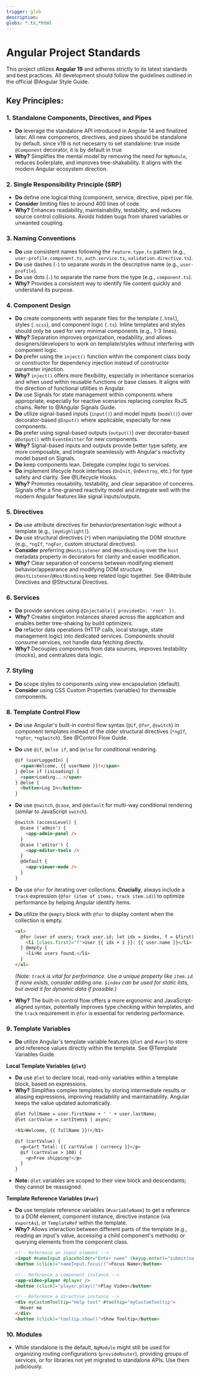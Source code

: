 ```yaml
---
trigger: glob
description:
globs: *.ts,*html
---
```

# Angular Project Standards

This project utilizes **Angular 19** and adheres strictly to its latest standards and best practices. All development should follow the guidelines outlined in the official @Angular Style Guide.

## Key Principles:

### 1. Standalone Components, Directives, and Pipes
   - **Do** leverage the standalone API introduced in Angular 14 and finalized later. All new components, directives, and pipes should be standalone by default. since v19 is not necesarry to set standalone: true inside `@Component` decorator, it is by default in true
   - **Why?** Simplifies the mental model by removing the need for `NgModule`, reduces boilerplate, and improves tree-shakability. It aligns with the modern Angular ecosystem direction.

### 2. Single Responsibility Principle (SRP)
   - **Do** define one logical thing (component, service, directive, pipe) per file.
   - **Consider** limiting files to around 400 lines of code.
   - **Why?** Enhances readability, maintainability, testability, and reduces source control collisions. Avoids hidden bugs from shared variables or unwanted coupling.

### 3. Naming Conventions
   - **Do** use consistent names following the `feature.type.ts` pattern (e.g., `user-profile.component.ts`, `auth.service.ts`, `validation.directive.ts`).
   - **Do** use dashes (`-`) to separate words in the descriptive name (e.g., `user-profile`).
   - **Do** use dots (`.`) to separate the name from the type (e.g., `component.ts`).
   - **Why?** Provides a consistent way to identify file content quickly and understand its purpose.

### 4. Component Design
   - **Do** create components with separate files for the template (`.html`), styles (`.scss`), and component logic (`.ts`). Inline templates and styles should only be used for very minimal components (e.g., 1-3 lines).
   - **Why?** Separation improves organization, readability, and allows designers/developers to work on template/styles without interfering with component logic.
   - **Do** prefer using the `inject()` function within the component class body or constructor for dependency injection instead of constructor parameter injection.
   - **Why?** `inject()` offers more flexibility, especially in inheritance scenarios and when used within reusable functions or base classes. It aligns with the direction of functional utilities in Angular.
   - **Do** use Signals for state management within components where appropriate, especially for reactive scenarios replacing complex RxJS chains. Refer to @Angular Signals Guide.
   - **Do** utilize signal-based inputs (`input()`) and model inputs (`model()`) over decorator-based `@Input()` where applicable, especially for new components.
   - **Do** prefer using signal-based outputs (`output()`) over decorator-based `@Output()` with `EventEmitter` for new components.
   - **Why?** Signal-based inputs and outputs provide better type safety, are more composable, and integrate seamlessly with Angular's reactivity model based on Signals.
   - **Do** keep components lean. Delegate complex logic to services.
   - **Do** implement lifecycle hook interfaces (`OnInit`, `OnDestroy`, etc.) for type safety and clarity. See @Lifecycle Hooks.
   - **Why?** Promotes reusability, testability, and clear separation of concerns. Signals offer a fine-grained reactivity model and integrate well with the modern Angular features like signal inputs/outputs.

### 5. Directives
   - **Do** use attribute directives for behavior/presentation logic without a template (e.g., `[myHighlight]`).
   - **Do** use structural directives (`*`) when manipulating the DOM structure (e.g., `*ngIf`, `*ngFor`, custom structural directives).
   - **Consider** preferring `@HostListener` and `@HostBinding` over the `host` metadata property in decorators for clarity and easier modification.
   - **Why?** Clear separation of concerns between modifying element behavior/appearance and modifying DOM structure. `@HostListener`/`@HostBinding` keep related logic together. See @Attribute Directives and @Structural Directives.

### 6. Services
   - **Do** provide services using `@Injectable({ providedIn: 'root' })`.
   - **Why?** Creates singleton instances shared across the application and enables better tree-shaking by build optimizers.
   - **Do** refactor data operations (HTTP calls, local storage, state management logic) into dedicated services. Components should consume services, not handle data fetching directly.
   - **Why?** Decouples components from data sources, improves testability (mocks), and centralizes data logic.

### 7. Styling
   - **Do** scope styles to components using view encapsulation (default).
   - **Consider** using CSS Custom Properties (variables) for themeable components.

### 8. Template Control Flow
   - **Do** use Angular's built-in control flow syntax (`@if`, `@for`, `@switch`) in component templates instead of the older structural directives (`*ngIf`, `*ngFor`, `*ngSwitch`). See @Control Flow Guide.
   - **Do** use `@if`, `@else if`, and `@else` for conditional rendering.
     ```html
     @if (userLoggedIn) {
       <span>Welcome, {{ userName }}!</span>
     } @else if (isLoading) {
       <span>Loading...</span>
     } @else {
       <button>Log In</button>
     }
     ```

   - **Do** use `@switch`, `@case`, and `@default` for multi-way conditional rendering (similar to JavaScript `switch`).
     ```html
     @switch (accessLevel) {
       @case ('admin') {
         <app-admin-panel />
       }
       @case ('editor') {
         <app-editor-tools />
       }
       @default {
         <app-viewer-mode />
       }
     }
     ```

   - **Do** use `@for` for iterating over collections. **Crucially**, always include a `track` expression (`@for (item of items; track item.id)`) to optimize performance by helping Angular identify items.
   - **Do** utilize the `@empty` block with `@for` to display content when the collection is empty.
     ```html
     <ul>
       @for (user of users; track user.id; let idx = $index, f = $first) {
         <li [class.first]="f">User {{ idx + 1 }}: {{ user.name }}</li>
       } @empty {
         <li>No users found.</li>
       }
     </ul>
     ```
     *(Note: `track` is vital for performance. Use a unique property like `item.id`. If none exists, consider adding one. `$index` can be used for static lists, but avoid it for dynamic data if possible.)*

   - **Why?** The built-in control flow offers a more ergonomic and JavaScript-aligned syntax, potentially improves type checking within templates, and the `track` requirement in `@for` is essential for rendering performance.

### 9. Template Variables
   - **Do** utilize Angular's template variable features (`@let` and `#var`) to store and reference values directly within the template. See @Template Variables Guide.

   **Local Template Variables (`@let`)**
   - **Do** use `@let` to declare local, read-only variables within a template block, based on expressions.
   - **Why?** Simplifies complex templates by storing intermediate results or aliasing expressions, improving readability and maintainability. Angular keeps the value updated automatically.
     ```html
     @let fullName = user.firstName + ' ' + user.lastName;
     @let cartValue = cartItems$ | async;

     <h1>Welcome, {{ fullName }}!</h1>

     @if (cartValue) {
       <p>Cart Total: {{ cartValue | currency }}</p>
       @if (cartValue > 100) {
         <p>Free shipping!</p>
       }
     }
     ```
   - **Note:** `@let` variables are scoped to their view block and descendants; they cannot be reassigned.

   **Template Reference Variables (`#var`)**
   - **Do** use template reference variables (`#variableName`) to get a reference to a DOM element, component instance, directive instance (via `exportAs`), or `TemplateRef` within the template.
   - **Why?** Allows interaction between different parts of the template (e.g., reading an input's value, accessing a child component's methods) or querying elements from the component class.
     ```html
     <!-- Reference an input element -->
     <input #nameInput placeholder="Enter name" (keyup.enter)="submit(nameInput.value)">
     <button (click)="nameInput.focus()">Focus Name</button>

     <!-- Reference a component instance -->
     <app-video-player #player />
     <button (click)="player.play()">Play Video</button>

     <!-- Reference a directive instance -->
     <div myCustomTooltip="Help text" #tooltip="myCustomTooltip">
       Hover me
     </div>
     <button (click)="tooltip.show()">Show Tooltip</button>
     ```

### 10. Modules
   - While standalone is the default, `NgModule` might still be used for organizing routing configurations (`provideRouter`), providing groups of services, or for libraries not yet migrated to standalone APIs. Use them judiciously.

